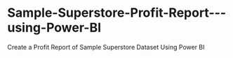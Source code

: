 # Sample-Superstore-Profit-Report---using-Power-BI
 Create a Profit Report of Sample Superstore Dataset Using Power BI

